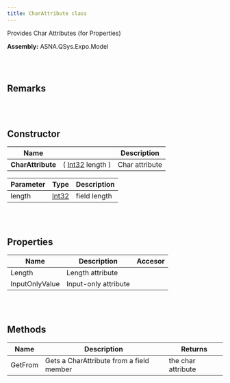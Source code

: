 ```yaml
---
title: CharAttribute class
---
```


Provides Char Attributes (for Properties)

**Assembly:** ASNA.QSys.Expo.Model

<br>
<br>

## Remarks

<br>
<br>

## Constructor

| Name |  | Description |
| --- | --- | --- |
**CharAttribute** | ( [Int32](https://docs.microsoft.com/en-us/dotnet/api/system.int32?view=net-5.0) length ) | Char attribute


| Parameter | Type | Description
| --- | --- | ---
| length | [Int32](https://docs.microsoft.com/en-us/dotnet/api/system.int32?view=net-5.0) | field length 


<br>
<br>

## Properties

| Name | Description | Accesor
| --- | --- | ---
| Length | Length attribute | 
| InputOnlyValue | Input-only attribute | 

<br>
<br>

## Methods

| Name | Description | Returns
| --- | --- | ---
| GetFrom | Gets a CharAttribute from a field member | the char attribute

<br>
<br>

